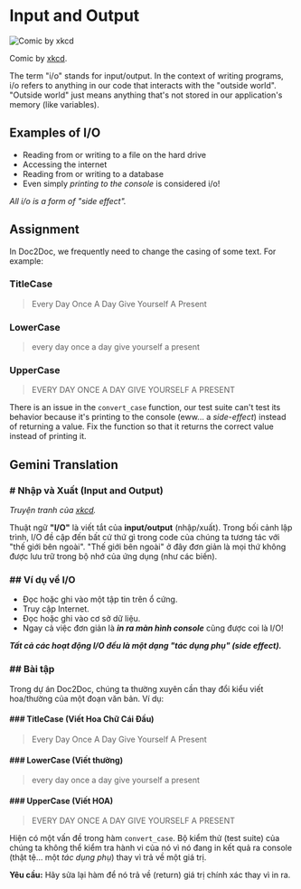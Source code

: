 # Input and Output

![Comic by xkcd](https://storage.googleapis.com/qvault-webapp-dynamic-assets/course_assets/SVpmfNV-1026x720.png)

Comic by [xkcd](https://xkcd.com/1790/).

The term "i/o" stands for input/output. In the context of writing programs, i/o refers to anything in our code that interacts with the "outside world". "Outside world" just means anything that's not stored in our application's memory (like variables).

## Examples of I/O

- Reading from or writing to a file on the hard drive
- Accessing the internet
- Reading from or writing to a database
- Even simply *printing to the console* is considered i/o!

*All i/o is a form of "side effect".*

## Assignment

In Doc2Doc, we frequently need to change the casing of some text. For example:

### TitleCase

> Every Day Once A Day Give Yourself A Present

### LowerCase

> every day once a day give yourself a present

### UpperCase

> EVERY DAY ONCE A DAY GIVE YOURSELF A PRESENT

There is an issue in the `convert_case` function, our test suite can't test its behavior because it's printing to the console (eww... a *side-effect*) instead of returning a value. Fix the function so that it returns the correct value instead of printing it.

## Gemini Translation

### **# Nhập và Xuất (Input and Output)**

*Truyện tranh của [xkcd](https://xkcd.com/1790/).*

Thuật ngữ **"I/O"** là viết tắt của **input/output** (nhập/xuất). Trong bối cảnh lập trình, I/O đề cập đến bất cứ thứ gì trong code của chúng ta tương tác với "thế giới bên ngoài". "Thế giới bên ngoài" ở đây đơn giản là mọi thứ không được lưu trữ trong bộ nhớ của ứng dụng (như các biến).

### **## Ví dụ về I/O**

* Đọc hoặc ghi vào một tập tin trên ổ cứng.
* Truy cập Internet.
* Đọc hoặc ghi vào cơ sở dữ liệu.
* Ngay cả việc đơn giản là ***in ra màn hình console*** cũng được coi là I/O!

***Tất cả các hoạt động I/O đều là một dạng "tác dụng phụ" (side effect).***

### **## Bài tập**

Trong dự án Doc2Doc, chúng ta thường xuyên cần thay đổi kiểu viết hoa/thường của một đoạn văn bản. Ví dụ:

#### **### TitleCase (Viết Hoa Chữ Cái Đầu)**

> Every Day Once A Day Give Yourself A Present

#### **### LowerCase (Viết thường)**

> every day once a day give yourself a present

#### **### UpperCase (Viết HOA)**

> EVERY DAY ONCE A DAY GIVE YOURSELF A PRESENT

Hiện có một vấn đề trong hàm `convert_case`. Bộ kiểm thử (test suite) của chúng ta không thể kiểm tra hành vi của nó vì nó đang in kết quả ra console (thật tệ... một *tác dụng phụ*) thay vì trả về một giá trị.

**Yêu cầu:** Hãy sửa lại hàm để nó trả về (return) giá trị chính xác thay vì in ra.